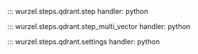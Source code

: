 ::: wurzel.steps.qdrant.step
    handler: python

::: wurzel.steps.qdrant.step_multi_vector
    handler: python

::: wurzel.steps.qdrant.settings
    handler: python
